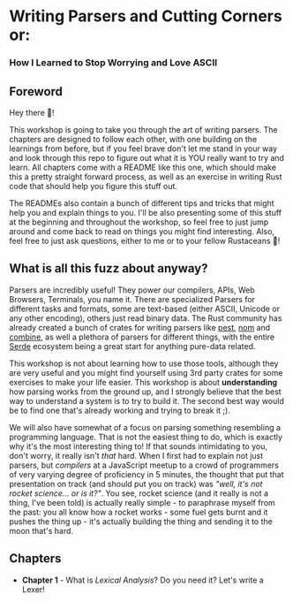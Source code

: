 # Writing Parsers and Cutting Corners or:

### How I Learned to Stop Worrying and Love ASCII

## Foreword

Hey there 👋!

This workshop is going to take you through the art of writing parsers. The chapters are designed to follow each other, with one building on the learnings from before, but if you feel brave don't let me stand in your way and look through this repo to figure out what it is YOU really want to try and learn. All chapters come with a README like this one, which should make this a pretty straight forward process, as well as an exercise in writing Rust code that should help you figure this stuff out.

The READMEs also contain a bunch of different tips and tricks that might help you and explain things to you. I'll be also presenting some of this stuff at the beginning and throughout the workshop, so feel free to just jump around and come back to read on things you might find interesting. Also, feel free to just ask questions, either to me or to your fellow Rustaceans 🦀!

## What is all this fuzz about anyway?

Parsers are incredibly useful! They power our compilers, APIs, Web Browsers, Terminals, you name it. There are specialized Parsers for different tasks and formats, some are text-based (either ASCII, Unicode or any other encoding), others just read binary data. The Rust community has already created a bunch of crates for writing parsers like [pest](https://crates.io/crates/pest), [nom](https://crates.io/crates/nom) and [combine](https://crates.io/crates/combine), as well a plethora of parsers for different things, with the entire [Serde](https://crates.io/crates/serde) ecosystem being a great start for anything pure-data related.

This workshop is not about learning how to use those tools, although they are very useful and you might find yourself using 3rd party crates for some exercises to make your life easier. This workshop is about **understanding** how parsing works from the ground up, and I strongly believe that the best way to understand a system is to try to build it. The second best way would be to find one that's already working and trying to break it ;).

We will also have somewhat of a focus on parsing something resembling a programming language. That is not the easiest thing to do, which is exactly why it's the most interesting thing to! If that sounds intimidating to you, don't worry, it really isn't *that* hard. When I first had to explain not just parsers, but *compilers* at a JavaScript meetup to a crowd of programmers of very varying degree of proficiency in 5 minutes, the thought that put that presentation on track (and should put you on track) was _"well, it's not rocket science... or is it?"_. You see, rocket science (and it really is not a thing, I've been told) is actually really simple - to paraphrase myself from the past: you all know how a rocket works - some fuel gets burnt and it pushes the thing up - it's actually building the thing and sending it to the moon that's hard.

## Chapters

* **Chapter 1** - What is *Lexical Analysis*? Do you need it? Let's write a Lexer!
